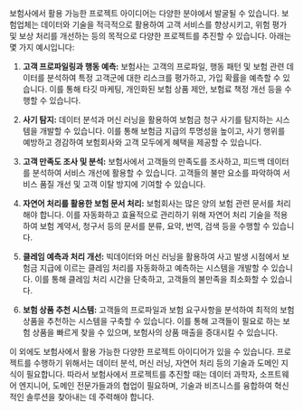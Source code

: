 보험사에서 활용 가능한 프로젝트 아이디어는 다양한 분야에서 발굴될 수 있습니다. 보험업체는 데이터와 기술을 적극적으로 활용하여 고객 서비스를 향상시키고, 위험 평가 및 보상 처리를 개선하는 등의 목적으로 다양한 프로젝트를 추진할 수 있습니다. 아래는 몇 가지 예시입니다:

1. **고객 프로파일링과 행동 예측:** 보험사는 고객의 프로파일, 행동 패턴 및 보험 관련 데이터를 분석하여 특정 고객군에 대한 리스크를 평가하고, 가입 확률을 예측할 수 있습니다. 이를 통해 타깃 마케팅, 개인화된 보험 상품 제안, 보험료 책정 개선 등을 수행할 수 있습니다.

2. **사기 탐지:** 데이터 분석과 머신 러닝을 활용하여 보험금 청구 사기를 탐지하는 시스템을 개발할 수 있습니다. 이를 통해 보험금 지급의 투명성을 높이고, 사기 행위를 예방하고 경감하여 보험회사와 고객 모두에게 혜택을 제공할 수 있습니다.

3. **고객 만족도 조사 및 분석:** 보험사에서 고객들의 만족도를 조사하고, 피드백 데이터를 분석하여 서비스 개선에 활용할 수 있습니다. 고객들의 불만 요소를 파악하여 서비스 품질 개선 및 고객 이탈 방지에 기여할 수 있습니다.

4. **자연어 처리를 활용한 보험 문서 처리:** 보험회사는 많은 양의 보험 관련 문서를 처리해야 합니다. 이를 자동화하고 효율적으로 관리하기 위해 자연어 처리 기술을 적용하여 보험 계약서, 청구서 등의 문서를 분류, 요약, 번역, 검색 등을 수행할 수 있습니다.

5. **클레임 예측과 처리 개선:** 빅데이터와 머신 러닝을 활용하여 사고 발생 시점에서 보험금 지급에 이르는 클레임 처리를 자동화하고 예측하는 시스템을 개발할 수 있습니다. 이를 통해 클레임 처리 시간을 단축하고, 고객들의 불만족을 최소화할 수 있습니다.

6. **보험 상품 추천 시스템:** 고객들의 프로파일과 보험 요구사항을 분석하여 최적의 보험 상품을 추천하는 시스템을 구축할 수 있습니다. 이를 통해 고객들이 필요로 하는 보험 상품을 빠르게 찾을 수 있으며, 보험사의 상품 매출을 증대시킬 수 있습니다.

이 외에도 보험사에서 활용 가능한 다양한 프로젝트 아이디어가 있을 수 있습니다. 프로젝트를 수행하기 위해서는 데이터 분석, 머신 러닝, 자연어 처리 등의 기술과 도메인 지식이 필요합니다. 따라서 보험사에서 프로젝트를 추진할 때는 데이터 과학자, 소프트웨어 엔지니어, 도메인 전문가들과의 협업이 필요하며, 기술과 비즈니스를 융합하여 혁신적인 솔루션을 찾아내는 데 주력해야 합니다.